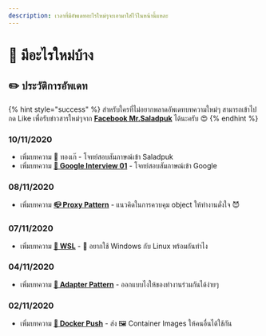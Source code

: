 ```yaml
---
description: เวลาที่มีอัพเดทอะไรใหม่ๆจะเอามาใส่ไว้ในหน้านี้แหละ
---
```


# 📰 มีอะไรใหม่บ้าง

## ✏️ ประวัติการอัพเดท

{% hint style="success" %}
สำหรับใครที่ไม่อยากพลาดอัพเดทบทความใหม่ๆ สามารถเข้าไปกด Like เพื่อรับข่าวสารใหม่ๆจาก [**Facebook Mr.Saladpuk**](https://www.facebook.com/mr.saladpuk) ได้นะครับ 😍
{% endhint %}

### 10/11/2020

* เพิ่มบทความ 🥇 ทองเก๊ - โจทย์สอบสัมภาษณ์เข้า Saladpuk
* เพิ่มบทความ [**🐴 Google Interview 01**](https://www.saladpuk.com/puzzle/challenges/google-interview-01) - โจทย์สอบสัมภาษณ์เข้า Google

### 08/11/2020

* เพิ่มบทความ [**📪 Proxy Pattern**](https://www.saladpuk.com/beginner-1/design-patterns/structural/proxy-pattern) - แนวคิดในการควบคุม object ให้ทำงานดั่งใจ 😈

### 07/11/2020

* เพิ่มบทความ [**🔄 WSL**](https://www.saladpuk.com/basic/docker-1/wsl) - 🤔 อยากใช้ Windows กับ Linux พร้อมกันทำไง

### 04/11/2020

* เพิ่มบทความ [**🔌 Adapter Pattern**](https://www.saladpuk.com/beginner-1/design-patterns/structural/adapter-pattern) - ออกแบบไงให้ของทำงานร่วมกันได้ง่ายๆ

### 02/11/2020

* เพิ่มบทความ [**📢 Docker Push**](https://www.saladpuk.com/basic/docker-1/push) - ส่ง 🖼️ Container Images ให้คนอื่นได้ใช้กัน

